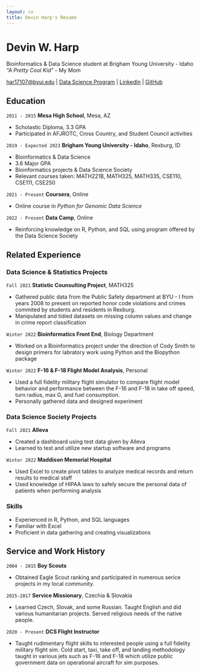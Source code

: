```yaml
---
layout: cv
title: Devin Harp's Resume
---
```

# Devin W. Harp

Bioinformatics & Data Science student at Brigham Young University - Idaho
*"A Pretty Cool Kid"* - My Mom

<div id="webaddress">
 <a href="har17107@byui.edu">har17107@byui.edu</a>
| <a href="https://byuidatascience.github.io/development.html">Data Science Program</a>
| <a href="https://www.linkedin.com/groups/13537407/">LinkedIn</a>
| <a href="https://github.com/Devin7Eleven">GitHub</a>
</div>

<!-- https://www.monique.tech/the-art-of-markdown -->

## Education

`2011 - 2015`
__Mesa High School__, Mesa, AZ

- Scholastic Diploma, 3.3 GPA
- Participated in AFJROTC, Cross Country, and Student Council activities

`2019 - Expected 2023`
__Brigham Young University - Idaho__, Rexburg, ID

- Bioinformatics & Data Science
- 3.6 Major GPA
- Bioinformatics projects & Data Science Society
- Relevant courses taken: MATH221B, MATH325, MATH335, CSE110, CSE111, CSE250

`2021 - Present`
__Coursera__, Online

- Online course in *Python for Genomic Data Science*

`2022 - Present`
__Data Camp__, Online

- Reinforcing knowledge on R, Python, and SQL using program offered by the Data Science Society

## Related Experience

### Data Science & Statistics Projects

`Fall 2021`
__Statistic Counsulting Project__, MATH325

- Gathered public data from the Public Safety department at BYU - I from years 2008 to present on reported honor code violations and crimes commited by students and residents in Rexburg.
- Manipulated and tidied datasets on missing column values and change in crime report classification

`Winter 2022`
__Bioinformatics Front End__, Biology Department

- Worked on a Bioinformatics project under the direction of Cody Smith to design primers for labratory work using Python and the Biopython package

`Winter 2022`
__F-16 & F-18 Flight Model Analysis__, Personal

- Used a full fidelity military flight simulator to compare flight model behavior and performance between the F-16 and F-18 in take off speed, turn radius, max G, and fuel consumption.
- Personally gathered data and designed experiment

### Data Science Society Projects

`Fall 2021`
__Alleva__

- Created a dashboard using test data given by Alleva
- Learned to test and utilize new startup software and programs

`Winter 2022`
__Maddison Memorial Hospital__

- Used Excel to create pivot tables to analyze medical records and return results to medical staff
- Used knowledge of HIPAA laws to safely secure the personal data of patients when performing analysis

### Skills

- Experienced in R, Python, and SQL languages
- Familiar with Excel
- Proficient in data gathering and creating visualizations

## Service and Work History

`2004 - 2015`
__Boy Scouts__

- Obtained Eagle Scout ranking and participated in numerous serice projects in my local community.

`2015-2017`
__Service Missionary__, Czechia & Slovakia

- Learned Czech, Slovak, and some Russian. Taught English and did various humanitarian projects. Served religious needs of the native people.

`2020 - Present`
__DCS Flight Instructor__

- Taught rudimentary flight skills to interested people using a full fidelity military flight sim. Cold start, taxi, take off, and landing methodology taught in various jets such as F-16 and F-18 which utilize public government data on operational aircraft for sim purposes.

<!-- ### Footer

Last updated: May 2013 -->


